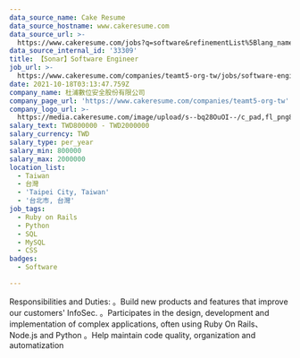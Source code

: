```yaml
---
data_source_name: Cake Resume
data_source_hostname: www.cakeresume.com
data_source_url: >-
  https://www.cakeresume.com/jobs?q=software&refinementList%5Blang_name%5D%5B0%5D=English&refinementList%5Bsalary_type%5D=per_year&range%5Bsalary_range%5D%5Bmin%5D=1000000&page=2
data_source_internal_id: '33309'
title: 【Sonar】Software Engineer
job_url: >-
  https://www.cakeresume.com/companies/teamt5-org-tw/jobs/software-engineer-dcd05d
date: 2021-10-18T03:13:47.759Z
company_name: 杜浦數位安全股份有限公司
company_page_url: 'https://www.cakeresume.com/companies/teamt5-org-tw'
company_logo_url: >-
  https://media.cakeresume.com/image/upload/s--bq28OuOI--/c_pad,fl_png8,h_200,w_200/v1634284230/sncnupc4f0di3ftnbf2v.png
salary_text: TWD800000 - TWD2000000
salary_currency: TWD
salary_type: per_year
salary_min: 800000
salary_max: 2000000
location_list:
  - Taiwan
  - 台灣
  - 'Taipei City, Taiwan'
  - '台北市, 台灣'
job_tags:
  - Ruby on Rails
  - Python
  - SQL
  - MySQL
  - CSS
badges:
  - Software

---
```


Responsibilities and Duties: 。Build new products and features that improve our customers' InfoSec. 。Participates in the design, development and implementation of complex applications, often using Ruby On Rails、Node.js and Python 。Help maintain code quality, organization and automatization